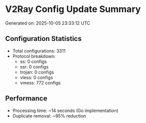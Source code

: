 # V2Ray Config Update Summary
Generated on: 2025-10-05 23:33:12 UTC

## Configuration Statistics
- Total configurations: 3311
- Protocol breakdown:
  - ss: 0 configs
  - ssr: 0 configs
  - trojan: 0 configs
  - vless: 0 configs
  - vmess: 772 configs

## Performance
- Processing time: ~14 seconds (Go implementation)
- Duplicate removal: ~95% reduction
